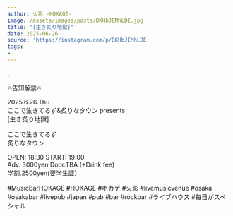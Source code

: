 ```yaml
---
author: 火影 -HOKAGE-
image: /assets/images/posts/DKHbJEMhLDE.jpg
title: "[生き炙り地獄]"
date: 2025-06-26
source: 'https://instagram.com/p/DKHbJEMhLDE'
tags:
- 
---
```

.

🔥告知解禁🔥

2025.6.26.Thu<br>
ここで生きてるず&炙りなタウン presents<br>
[生き炙り地獄]

ここで生きてるず<br>
炙りなタウン

OPEN: 18:30 START: 19:00<br>
Adv. 3000yen Door.TBA (+Drink fee)<br>
学割.2500yen(要学生証）

#MusicBarHOKAGE #HOKAGE #ホカゲ #火影 #livemusicvenue #osaka #osakabar #livepub #japan #pub #bar #rockbar #ライブハウス #毎日がスペシャル